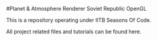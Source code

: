 #Planet & Atmosphere Renderer Soviet Republic OpenGL

This is a repository operating under IITB Seasons Of Code.

All project related files and tutorials can be found here.
